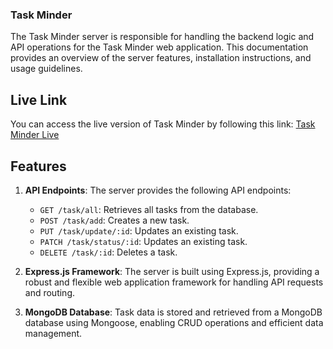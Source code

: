 ### Task Minder

The Task Minder server is responsible for handling the backend logic and API operations for the Task Minder web application. This documentation provides an overview of the server features, installation instructions, and usage guidelines.

## Live Link

You can access the live version of Task Minder by following this link: [Task Minder Live]()

## Features

1. **API Endpoints**: The server provides the following API endpoints:

   - `GET /task/all`: Retrieves all tasks from the database.
   - `POST /task/add`: Creates a new task.
   - `PUT /task/update/:id`: Updates an existing task.
   - `PATCH /task/status/:id`: Updates an existing task.
   - `DELETE /task/:id`: Deletes a task.

2. **Express.js Framework**: The server is built using Express.js, providing a robust and flexible web application framework for handling API requests and routing.
3. **MongoDB Database**: Task data is stored and retrieved from a MongoDB database using Mongoose, enabling CRUD operations and efficient data management.
